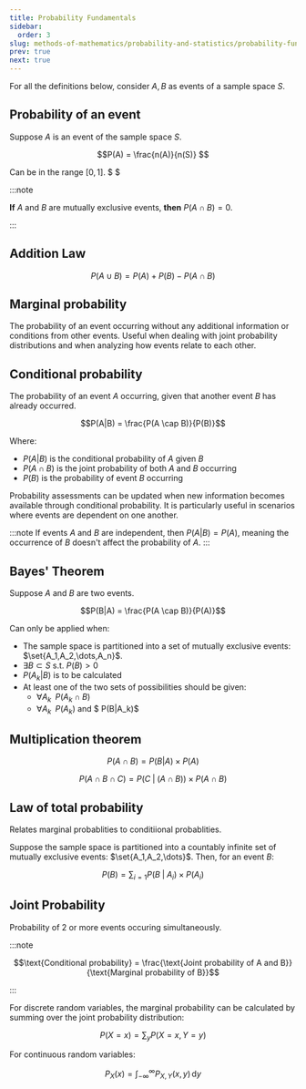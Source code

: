 ```yaml
---
title: Probability Fundamentals
sidebar:
  order: 3
slug: methods-of-mathematics/probability-and-statistics/probability-fundamentals
prev: true
next: true
---
```


For all the definitions below, consider $A, B$ as events of a sample space $S$.

## Probability of an event

Suppose $A$ is an event of the sample space $S$.

```math
P(A) = \frac{n(A)}{n(S)}

```

Can be in the range $[0,1]$. $ $

:::note

**If** $A$ and $B$ are mutually exclusive events, **then** $P(A \cap B) = 0$.

:::

## Addition Law

```math
P(A \cup B) = P(A) + P(B) - P(A \cap B)
```

## Marginal probability

The probability of an event occurring without any additional information or conditions from other events. Useful when dealing with joint probability distributions and when analyzing how events relate to each other.

## Conditional probability

The probability of an event $A$ occurring, given that another event $B$ has already occurred.

```math
P(A|B) = \frac{P(A \cap B)}{P(B)}
```

Where:
- $P(A|B)$ is the conditional probability of $A$ given $B$
- $P(A \cap B)$ is the joint probability of both $A$ and $B$ occurring
- $P(B)$ is the probability of event $B$ occurring

Probability assessments can be updated when new information becomes available through conditional probability. It is particularly useful in scenarios where events are dependent on one another.

:::note
If events $A$ and $B$ are independent, then $P(A|B) = P(A)$, meaning the occurrence of $B$ doesn't affect the probability of $A$.
:::

## Bayes' Theorem

Suppose $A$ and $B$ are two events.

```math
P(B|A) = \frac{P(A \cap B)}{P(A)}
```

Can only be applied when:

- The sample space is partitioned into a set of mutually exclusive events:
  $\set{A_1,A_2,\dots,A_n}$.
- $\exists B \subset S \text{ s.t. } P(B) \gt 0$
- $P(A_k|B)$ is to be calculated
- At least one of the two sets of possibilities should be given:
  - $\forall A_k\;\;P(A_k \cap B)$
  - $\forall A_k\;\;P(A_k)$ and $ P(B|A_k)$

## Multiplication theorem

```math
P(A \cap B)=P(B|A) \times P(A) 
```

```math
P(A \cap B \cap C)=P(C\; | \;(A \cap B))\times P(A\cap B)
```

## Law of total probability

Relates marginal probablities to conditiional probablities.

Suppose the sample space is partitioned into a countably infinite set of
mutually exclusive events: $\set{A_1,A_2,\dots}$. Then, for an event $B$:

```math
P(B) = \sum_{i=1} {P(B\;|\;A_i)\times P(A_i)}
```

## Joint Probability

Probability of 2 or more events occuring simultaneously.

:::note

```math
\text{Conditional probability} = \frac{\text{Joint probability of A and B}}{\text{Marginal probability of B}}
```

:::

For discrete random variables, the marginal probability can be calculated by summing over the joint probability distribution:

```math
P(X = x) = \sum_y P(X = x, Y = y)
```

For continuous random variables:

```math
P_X(x) = \int_{-\infty}^{\infty} P_{X,Y}(x,y)\,\text{d}y
```

